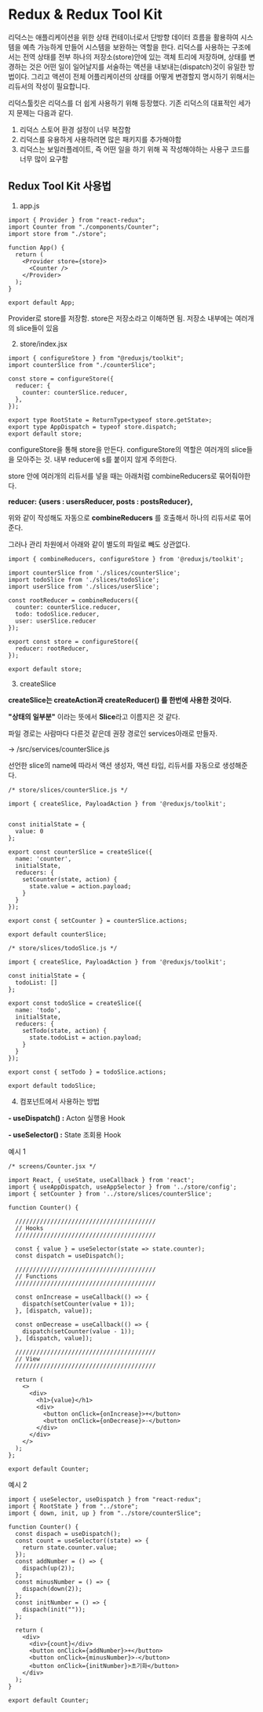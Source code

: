 # Redux & Redux Tool Kit

리덕스는 애플리케이션을 위한 상태 컨테이너로서 단방향 데이터 흐름을 활용하여 시스템을 예측 가능하게 만들어 시스템을 보완하는 역할을 한다. 리덕스를 사용하는 구조에서는 전역 상태를 전부 하나의 저장소(store)안에 있는 객체 트리에 저장하며, 상태를 변경하는 것은 어떤 일이 일어날지를 서술하는 액션을 내보내는(dispatch)것이 유일한 방법이다. 그리고 액션이 전체 어플리케이션의 상태를 어떻게 변경할지 명시하기 위해서는 리듀서의 작성이 필요합니다. 

리덕스툴킷은 리덕스를 더 쉽게 사용하기 위해 등장했다. 기존 리덕스의 대표적인 세가지 문제는 다음과 같다.

1. 리덕스 스토어 환경 설정이 너무 복잡함
2. 리덕스를 유용하게 사용하려면 많은 패키지를 추가해야함
3. 리덕스는 보일러플레이트, 즉 어떤 일을 하기 위해 꼭 작성해야하는 사용구 코드를 너무 많이 요구함



## Redux Tool Kit 사용법

1. app.js 

~~~react
import { Provider } from "react-redux";
import Counter from "./components/Counter";
import store from "./store";

function App() {
  return (
    <Provider store={store}>
      <Counter />
    </Provider>
  );
}

export default App;
~~~

Provider로 store를 저장함. store은 저장소라고 이해하면 됨. 저장소 내부에는 여러개의 slice들이 있음



2. store/index.jsx

~~~react
import { configureStore } from "@reduxjs/toolkit";
import counterSlice from "./counterSlice";

const store = configureStore({
  reducer: {
    counter: counterSlice.reducer,
  },
});

export type RootState = ReturnType<typeof store.getState>;
export type AppDispatch = typeof store.dispatch;
export default store;
~~~

configureStore을 통해 store을 만든다. configureStore의 역할은 여러개의 slice들을 모아주는 것. 내부 reducer에 s를 붙이지 않게 주의한다. 

store 안에 여러개의 리듀서를 넣을 때는 아래처럼 combineReducers로 묶어줘야한다. 


**reducer: {users : usersReducer, posts : postsReducer},**

위와 같이 작성해도 자동으로 **combineReducers** 를 호출해서 하나의 리듀서로 묶어준다.

그러나 관리 차원에서 아래와 같이 별도의 파일로 빼도 상관없다.

~~~react
import { combineReducers, configureStore } from '@reduxjs/toolkit';

import counterSlice from './slices/counterSlice';
import todoSlice from './slices/todoSlice';
import userSlice from './slices/userSlice';

const rootReducer = combineReducers({
  counter: counterSlice.reducer,
  todo: todoSlice.reducer,
  user: userSlice.reducer
});

export const store = configureStore({
  reducer: rootReducer,
});

export default store;
~~~



3. createSlice

**createSlice는 createAction과 createReducer() 를 한번에 사용한 것이다.**

**"상태의 일부분"** 이라는 뜻에서 **Slice**라고 이름지은 것 같다.

파일 경로는 사람마다 다른것 같은데 권장 경로인 services아래로 만들자.

→ /src/services/counterSlice.js


선언한 slice의 name에 따라서 액션 생성자, 액션 타입, 리듀서를 자동으로 생성해준다. 

~~~react
/* store/slices/counterSlice.js */

import { createSlice, PayloadAction } from '@reduxjs/toolkit';


const initialState = {
  value: 0
};

export const counterSlice = createSlice({
  name: 'counter',
  initialState,
  reducers: {
    setCounter(state, action) {
      state.value = action.payload;
    }
  }
});

export const { setCounter } = counterSlice.actions;

export default counterSlice;
~~~

~~~react
/* store/slices/todoSlice.js */

import { createSlice, PayloadAction } from '@reduxjs/toolkit';

const initialState = {
  todoList: []
};

export const todoSlice = createSlice({
  name: 'todo',
  initialState,
  reducers: {
    setTodo(state, action) {
      state.todoList = action.payload;
    }
  }
});

export const { setTodo } = todoSlice.actions;

export default todoSlice;
~~~



4. 컴포넌트에서 사용하는 방법 

**- useDispatch() :** Acton 실행용 Hook

**- useSelector() :** State 조회용 Hook

예시 1

~~~react
/* screens/Counter.jsx */

import React, { useState, useCallback } from 'react';
import { useAppDispatch, useAppSelector } from '../store/config';
import { setCounter } from '../store/slices/counterSlice';

function Counter() {

  ////////////////////////////////////////
  // Hooks
  ////////////////////////////////////////

  const { value } = useSelector(state => state.counter);
  const dispatch = useDispatch();

  ////////////////////////////////////////
  // Functions
  ////////////////////////////////////////

  const onIncrease = useCallback(() => {
    dispatch(setCounter(value + 1));
  }, [dispatch, value]);

  const onDecrease = useCallback(() => {
    dispatch(setCounter(value - 1));
  }, [dispatch, value]);

  ////////////////////////////////////////
  // View
  ////////////////////////////////////////

  return (
    <>
      <div>
        <h1>{value}</h1>
        <div>
          <button onClick={onIncrease}>+</button>
          <button onClick={onDecrease}>-</button>
        </div>
      </div>
    </>
  );
};

export default Counter;
~~~

예시 2

~~~react
import { useSelector, useDispatch } from "react-redux";
import { RootState } from "../store";
import { down, init, up } from "../store/counterSlice";

function Counter() {
  const dispach = useDispatch();
  const count = useSelector((state) => {
    return state.counter.value;
  });
  const addNumber = () => {
    dispach(up(2));
  };
  const minusNumber = () => {
    dispach(down(2));
  };
  const initNumber = () => {
    dispach(init(""));
  };

  return (
    <div>
      <div>{count}</div>
      <button onClick={addNumber}>+</button>
      <button onClick={minusNumber}>-</button>
      <button onClick={initNumber}>초기화</button>
    </div>
  );
}

export default Counter;

~~~

